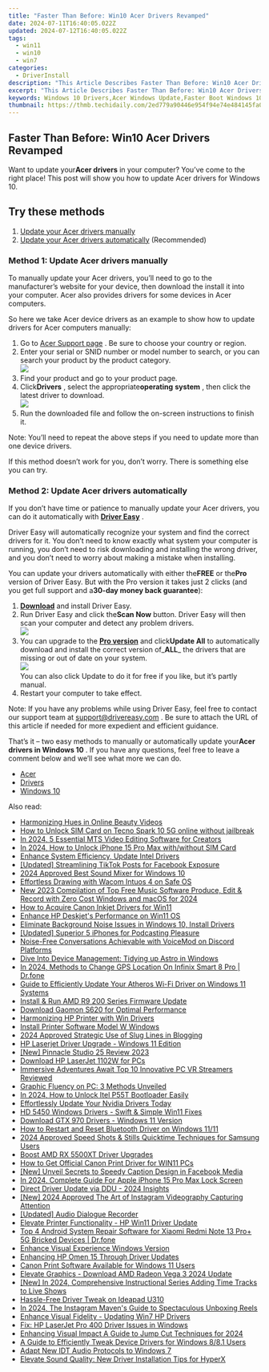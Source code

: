 ```yaml
---
title: "Faster Than Before: Win10 Acer Drivers Revamped"
date: 2024-07-11T16:40:05.022Z
updated: 2024-07-12T16:40:05.022Z
tags:
  - win11
  - win10
  - win7
categories:
  - DriverInstall
description: "This Article Describes Faster Than Before: Win10 Acer Drivers Revamped"
excerpt: "This Article Describes Faster Than Before: Win10 Acer Drivers Revamped"
keywords: Windows 10 Drivers,Acer Windows Update,Faster Boot Windows 10,Windows 10 Performance Boost,Acer Drivers Update Guide,Windows 10 Driver Revamping Tips,Latest Windows 10 Drivers for Acer Devices
thumbnail: https://thmb.techidaily.com/2ed779a90446e954f94e74e484145fa08b9476978f937cb6e50b9af175371190.jpg
---
```


## Faster Than Before: Win10 Acer Drivers Revamped

 Want to update your**Acer drivers** in your computer? You’ve come to the right place! This post will show you how to update Acer drivers for Windows 10.

## Try these methods

1. [Update your Acer drivers manually](#F1)
2. [Update your Acer drivers automatically](#F2) (Recommended)

### Method 1: Update Acer drivers manually

 To manually update your Acer drivers, you’ll need to go to the manufacturer’s website for your device, then download the install it into your computer. Acer also provides drivers for some devices in Acer computers.

 So here we take Acer device drivers as an example to show how to update drivers for Acer computers manually:

1. Go to [Acer Support page](https://www.acer.com/ac/en/US/content/support) . Be sure to choose your country or region.
2. Enter your serial or SNID number or model number to search, or you can search your product by the product category.  
![](https://images.drivereasy.com/wp-content/uploads/2018/12/img_5c04f1fb955ce.jpg)
3. Find your product and go to your product page.
4. Click**Drivers** , select the appropriate**operating** **system** , then click the latest driver to download.  
![](https://images.drivereasy.com/wp-content/uploads/2018/12/img_5c04f23137940.jpg)
5. Run the downloaded file and follow the on-screen instructions to finish it.

 Note: You’ll need to repeat the above steps if you need to update more than one device drivers.

 If this method doesn’t work for you, don’t worry. There is something else you can try.

### Method 2: Update Acer drivers automatically

 If you don’t have time or patience to manually update your Acer drivers, you can do it automatically with **[Driver Easy](https://tools.techidaily.com/drivereasy/download/)**  .

 Driver Easy will automatically recognize your system and find the correct drivers for it. You don’t need to know exactly what system your computer is running, you don’t need to risk downloading and installing the wrong driver, and you don’t need to worry about making a mistake when installing.

 You can update your drivers automatically with either the**FREE** or the**Pro** version of Driver Easy. But with the Pro version it takes just 2 clicks (and you get full support and a**30-day money back guarantee**):

1. **[Download](https://tools.techidaily.com/drivereasy/download/)**  and install Driver Easy.
2. Run Driver Easy and click the**Scan Now** button. Driver Easy will then scan your computer and detect any problem drivers.  
![](https://images.drivereasy.com/wp-content/uploads/2018/12/img_5c04f28ddca6e.jpg)
3. You can upgrade to the **[Pro version](https://tools.techidaily.com/drivereasy/download/)**  and click**Update All** to automatically download and install the correct version of_**ALL**_ the drivers that are missing or out of date on your system.  
![](https://images.drivereasy.com/wp-content/uploads/2018/12/img_5c04f2a1dedc7.jpg)  
 You can also click Update to do it for free if you like, but it’s partly manual.
4. Restart your computer to take effect.

 Note: If you have any problems while using Driver Easy, feel free to contact our support team at [support@drivereasy.com](mailto:support@drivereasy.com) . Be sure to attach the URL of this article if needed for more expedient and efficient guidance.

 That’s it – two easy methods to manually or automatically update your**Acer drivers in Windows 10** . If you have any questions, feel free to leave a comment below and we’ll see what more we can do.

* [Acer](https://tools.techidaily.com/drivereasy/download/)
* [Drivers](https://tools.techidaily.com/drivereasy/download/)
* [Windows 10](https://tools.techidaily.com/drivereasy/download/)

<ins class="adsbygoogle"
     style="display:block"
     data-ad-format="autorelaxed"
     data-ad-client="ca-pub-7571918770474297"
     data-ad-slot="1223367746"></ins>



<ins class="adsbygoogle"
     style="display:block"
     data-ad-client="ca-pub-7571918770474297"
     data-ad-slot="8358498916"
     data-ad-format="auto"
     data-full-width-responsive="true"></ins>

<span class="atpl-alsoreadstyle">Also read:</span>
<div><ul>
<li><a href="https://youtube-docs.techidaily.com/nizing-hues-in-online-beauty-videos/"><u>Harmonizing Hues in Online Beauty Videos</u></a></li>
<li><a href="https://sim-unlock.techidaily.com/how-to-unlock-sim-card-on-tecno-spark-10-5g-online-without-jailbreak-by-drfone-android/"><u>How to Unlock SIM Card on Tecno Spark 10 5G online without jailbreak</u></a></li>
<li><a href="https://ai-driven-video-production.techidaily.com/in-2024-5-essential-mts-video-editing-software-for-creators/"><u>In 2024, 5 Essential MTS Video Editing Software for Creators</u></a></li>
<li><a href="https://sim-unlock.techidaily.com/in-2024-how-to-unlock-iphone-15-pro-max-withwithout-sim-card-by-drfone-ios/"><u>In 2024, How to Unlock iPhone 15 Pro Max with/without SIM Card</u></a></li>
<li><a href="https://driver-install.techidaily.com/enhance-system-efficiency-update-intel-drivers/"><u>Enhance System Efficiency, Update Intel Drivers</u></a></li>
<li><a href="https://facebook-video-recording.techidaily.com/updated-streamlining-tiktok-posts-for-facebook-exposure/"><u>[Updated] Streamlining TikTok Posts for Facebook Exposure</u></a></li>
<li><a href="https://sound-tweaking.techidaily.com/2024-approved-best-sound-mixer-for-windows-10/"><u>2024 Approved Best Sound Mixer for Windows 10</u></a></li>
<li><a href="https://driver-install.techidaily.com/effortless-drawing-with-wacom-intuos-4-on-safe-os/"><u>Effortless Drawing with Wacom Intuos 4 on Safe OS</u></a></li>
<li><a href="https://audio-shaping.techidaily.com/new-2023-compilation-of-top-free-music-software-produce-edit-and-record-with-zero-cost-windows-and-macos-for-2024/"><u>New 2023 Compilation of Top Free Music Software Produce, Edit & Record with Zero Cost Windows and macOS for 2024</u></a></li>
<li><a href="https://driver-install.techidaily.com/how-to-acquire-canon-inkjet-drivers-for-win11/"><u>How to Acquire Canon Inkjet Drivers for Win11</u></a></li>
<li><a href="https://driver-install.techidaily.com/enhance-hp-deskjets-performance-on-win11-os/"><u>Enhance HP Deskjet's Performance on Win11 OS</u></a></li>
<li><a href="https://driver-install.techidaily.com/eliminate-background-noise-issues-in-windows-10-install-drivers/"><u>Eliminate Background Noise Issues in Windows 10, Install Drivers</u></a></li>
<li><a href="https://fox-direct.techidaily.com/updated-superior-5-iphones-for-podcasting-pleasure/"><u>[Updated] Superior 5 iPhones for Podcasting Pleasure</u></a></li>
<li><a href="https://discord-videos.techidaily.com/noise-free-conversations-achievable-with-voicemod-on-discord-platforms/"><u>Noise-Free Conversations Achievable with VoiceMod on Discord Platforms</u></a></li>
<li><a href="https://driver-install.techidaily.com/dive-into-device-management-tidying-up-astro-in-windows/"><u>Dive Into Device Management: Tidying up Astro in Windows</u></a></li>
<li><a href="https://phone-solutions.techidaily.com/in-2024-methods-to-change-gps-location-on-infinix-smart-8-pro-drfone-by-drfone-virtual-android/"><u>In 2024, Methods to Change GPS Location On Infinix Smart 8 Pro | Dr.fone</u></a></li>
<li><a href="https://driver-install.techidaily.com/guide-to-efficiently-update-your-atheros-wi-fi-driver-on-windows-11-systems/"><u>Guide to Efficiently Update Your Atheros Wi-Fi Driver on Windows 11 Systems</u></a></li>
<li><a href="https://driver-install.techidaily.com/install-and-run-amd-r9-200-series-firmware-update/"><u>Install & Run AMD R9 200 Series Firmware Update</u></a></li>
<li><a href="https://driver-install.techidaily.com/download-gaomon-s620-for-optimal-performance/"><u>Download Gaomon S620 for Optimal Performance</u></a></li>
<li><a href="https://driver-install.techidaily.com/harmonizing-hp-printer-with-win-drivers/"><u>Harmonizing HP Printer with Win Drivers</u></a></li>
<li><a href="https://driver-install.techidaily.com/install-printer-software-model-w-windows/"><u>Install Printer Software Model W Windows</u></a></li>
<li><a href="https://some-approaches.techidaily.com/2024-approved-strategic-use-of-slug-lines-in-blogging/"><u>2024 Approved  Strategic Use of Slug Lines in Blogging</u></a></li>
<li><a href="https://driver-install.techidaily.com/hp-laserjet-driver-upgrade-windows-11-edition/"><u>HP Laserjet Driver Upgrade - Windows 11 Edition</u></a></li>
<li><a href="https://extra-guidance.techidaily.com/new-pinnacle-studio-25-review-2023/"><u>[New] Pinnacle Studio 25 Review 2023</u></a></li>
<li><a href="https://driver-install.techidaily.com/download-hp-laserjet-1102w-for-pcs/"><u>Download HP LaserJet 1102W for PCs</u></a></li>
<li><a href="https://extra-information.techidaily.com/immersive-adventures-await-top-10-innovative-pc-vr-streamers-reviewed/"><u>Immersive Adventures Await  Top 10 Innovative PC VR Streamers Reviewed</u></a></li>
<li><a href="https://driver-install.techidaily.com/graphic-fluency-on-pc-3-methods-unveiled/"><u>Graphic Fluency on PC: 3 Methods Unveiled</u></a></li>
<li><a href="https://unlock-android.techidaily.com/in-2024-how-to-unlock-itel-p55t-bootloader-easily-by-drfone-android/"><u>In 2024, How to Unlock Itel P55T Bootloader Easily</u></a></li>
<li><a href="https://driver-install.techidaily.com/effortlessly-update-your-nvidia-drivers-today/"><u>Effortlessly Update Your Nvidia Drivers Today</u></a></li>
<li><a href="https://driver-install.techidaily.com/hd-5450-windows-drivers-swift-and-simple-win11-fixes/"><u>HD 5450 Windows Drivers - Swift & Simple Win11 Fixes</u></a></li>
<li><a href="https://driver-install.techidaily.com/download-gtx-970-drivers-windows-11-version/"><u>Download GTX 970 Drivers - Windows 11 Version</u></a></li>
<li><a href="https://driver-install.techidaily.com/how-to-restart-and-reset-bluetooth-driver-on-windows-1111/"><u>How to Restart and Reset Bluetooth Driver on Windows 11/11</u></a></li>
<li><a href="https://extra-approaches.techidaily.com/2024-approved-speed-shots-and-stills-quicktime-techniques-for-samsung-users/"><u>2024 Approved  Speed Shots & Stills  Quicktime Techniques for Samsung Users</u></a></li>
<li><a href="https://driver-install.techidaily.com/boost-amd-rx-5500xt-driver-upgrades/"><u>Boost AMD RX 5500XT Driver Upgrades</u></a></li>
<li><a href="https://driver-install.techidaily.com/how-to-get-official-canon-print-driver-for-win11-pcs/"><u>How to Get Official Canon Print Driver for WIN11 PCs</u></a></li>
<li><a href="https://facebook-video-content.techidaily.com/new-unveil-secrets-to-speedy-caption-design-in-facebook-media/"><u>[New] Unveil Secrets to Speedy Caption Design in Facebook Media</u></a></li>
<li><a href="https://ios-unlock.techidaily.com/in-2024-complete-guide-for-apple-iphone-15-pro-max-lock-screen-by-drfone-ios/"><u>In 2024, Complete Guide For Apple iPhone 15 Pro Max Lock Screen</u></a></li>
<li><a href="https://driver-install.techidaily.com/direct-driver-update-via-ddu-2024-insights/"><u>Direct Driver Update via DDU - 2024 Insights</u></a></li>
<li><a href="https://instagram-clips.techidaily.com/new-2024-approved-the-art-of-instagram-videography-capturing-attention/"><u>[New] 2024 Approved  The Art of Instagram Videography  Capturing Attention</u></a></li>
<li><a href="https://youtube-video-recordings.techidaily.com/updated-audio-dialogue-recorder/"><u>[Updated] Audio Dialogue Recorder</u></a></li>
<li><a href="https://driver-install.techidaily.com/elevate-printer-functionality-hp-win11-driver-update/"><u>Elevate Printer Functionality - HP Win11 Driver Update</u></a></li>
<li><a href="https://howto.techidaily.com/top-4-android-system-repair-software-for-xiaomi-redmi-note-13-proplus-5g-bricked-devices-drfone-by-drfone-fix-android-problems-fix-android-problems/"><u>Top 4 Android System Repair Software for Xiaomi Redmi Note 13 Pro+ 5G Bricked Devices | Dr.fone</u></a></li>
<li><a href="https://driver-install.techidaily.com/enhance-visual-experience-windows-version/"><u>Enhance Visual Experience Windows Version</u></a></li>
<li><a href="https://driver-install.techidaily.com/enhancing-hp-omen-15-through-driver-updates/"><u>Enhancing HP Omen 15 Through Driver Updates</u></a></li>
<li><a href="https://driver-install.techidaily.com/canon-print-software-available-for-windows-11-users/"><u>Canon Print Software Available for Windows 11 Users</u></a></li>
<li><a href="https://driver-install.techidaily.com/elevate-graphics-download-amd-radeon-vega-3-2024-update/"><u>Elevate Graphics - Download AMD Radeon Vega 3 2024 Update</u></a></li>
<li><a href="https://screen-recording.techidaily.com/new-in-2024-comprehensive-instructional-series-adding-time-tracks-to-live-shows/"><u>[New] In 2024, Comprehensive Instructional Series  Adding Time Tracks to Live Shows</u></a></li>
<li><a href="https://driver-install.techidaily.com/hassle-free-driver-tweak-on-ideapad-u310/"><u>Hassle-Free Driver Tweak on Ideapad U310</u></a></li>
<li><a href="https://some-tips.techidaily.com/in-2024-the-instagram-mavens-guide-to-spectaculous-unboxing-reels/"><u>In 2024, The Instagram Maven's Guide to Spectaculous Unboxing Reels</u></a></li>
<li><a href="https://driver-install.techidaily.com/enhance-visual-fidelity-updating-win7-hp-drivers/"><u>Enhance Visual Fidelity - Updating Win7 HP Drivers</u></a></li>
<li><a href="https://driver-install.techidaily.com/fix-hp-laserjet-pro-400-driver-issues-in-windows/"><u>Fix: HP LaserJet Pro 400 Driver Issues in Windows</u></a></li>
<li><a href="https://youtube-video-recordings.techidaily.com/enhancing-visual-impact-a-guide-to-jump-cut-techniques-for-2024/"><u>Enhancing Visual Impact  A Guide to Jump Cut Techniques for 2024</u></a></li>
<li><a href="https://driver-install.techidaily.com/a-guide-to-efficiently-tweak-device-drivers-for-windows-881-users/"><u>A Guide to Efficiently Tweak Device Drivers for Windows 8/8.1 Users</u></a></li>
<li><a href="https://driver-install.techidaily.com/adapt-new-idt-audio-protocols-to-windows-7/"><u>Adapt New IDT Audio Protocols to Windows 7</u></a></li>
<li><a href="https://driver-install.techidaily.com/elevate-sound-quality-new-driver-installation-tips-for-hyperx/"><u>Elevate Sound Quality: New Driver Installation Tips for HyperX</u></a></li>
</ul></div>

